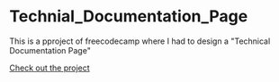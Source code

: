 # Technial_Documentation_Page
This is a pproject of freecodecamp where I had to design a "Technical Documentation Page" 

[Check out the project](https://codepen.io/ImHaKr/full/WNNejRZ)
